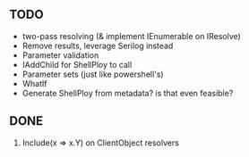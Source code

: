 
## TODO
- two-pass resolving (& implement IEnumerable on IResolve)
- Remove results, leverage Serilog instead
- Parameter validation
- IAddChild for ShellPloy to call
- Parameter sets (just like powershell's)
- WhatIf
- Generate ShellPloy from metadata? is that even feasible?


## DONE
1. Include(x => x.Y) on ClientObject resolvers
